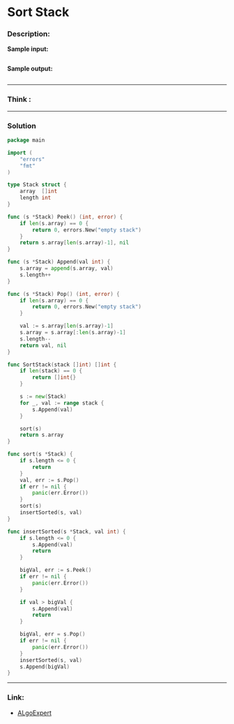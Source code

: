 # Sort Stack

### Description:  


**Sample input:**  
```

```

**Sample output:**  
```
```


---
### Think :

---
### Solution
```go
package main

import (
	"errors"
	"fmt"
)

type Stack struct {
	array  []int
	length int
}

func (s *Stack) Peek() (int, error) {
	if len(s.array) == 0 {
		return 0, errors.New("empty stack")
	}
	return s.array[len(s.array)-1], nil
}

func (s *Stack) Append(val int) {
	s.array = append(s.array, val)
	s.length++
}

func (s *Stack) Pop() (int, error) {
	if len(s.array) == 0 {
		return 0, errors.New("empty stack")
	}

	val := s.array[len(s.array)-1]
	s.array = s.array[:len(s.array)-1]
	s.length--
	return val, nil
}

func SortStack(stack []int) []int {
	if len(stack) == 0 {
		return []int{}
	}

	s := new(Stack)
	for _, val := range stack {
		s.Append(val)
	}

	sort(s)
	return s.array
}

func sort(s *Stack) {
	if s.length <= 0 {
		return
	}
	val, err := s.Pop()
	if err != nil {
		panic(err.Error())
	}
	sort(s)
	insertSorted(s, val)
}

func insertSorted(s *Stack, val int) {
	if s.length <= 0 {
		s.Append(val)
		return
	}

	bigVal, err := s.Peek()
	if err != nil {
		panic(err.Error())
	}

	if val > bigVal {
		s.Append(val)
		return
	}

	bigVal, err = s.Pop()
	if err != nil {
		panic(err.Error())
	}
	insertSorted(s, val)
	s.Append(bigVal)
}
```


---

### Link:
- [ALgoExpert](https://www.algoexpert.io/questions/sort-stack)